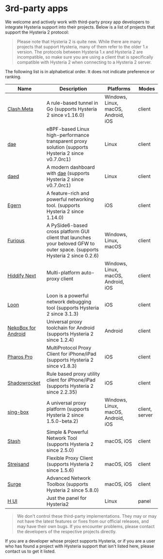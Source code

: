 # 3rd-party apps

We welcome and actively work with third-party proxy app developers to integrate Hysteria support into their projects. Below is a list of projects that support the Hysteria 2 protocol:

> Please note that Hysteria 2 is quite new. While there are many projects that support Hysteria, many of them refer to the older 1.x version. The protocols between Hysteria 1.x and Hysteria 2 are incompatible, so make sure you are using a client that is specifically compatible with Hysteria 2 when connecting to a Hysteria 2 server.

The following list is in alphabetical order. It does not indicate preference or ranking.

| Name                                                                       | Description                                                                                                                | Platforms                           | Modes          |
| -------------------------------------------------------------------------- | -------------------------------------------------------------------------------------------------------------------------- | ----------------------------------- | -------------- |
| [Clash.Meta](https://github.com/MetaCubeX/Clash.Meta)                      | A rule-based tunnel in Go (supports Hysteria 2 since v1.16.0)                                                              | Windows, Linux, macOS, Android, iOS | client         |
| [dae](https://github.com/daeuniverse/dae)                                  | eBPF-based Linux high-performance transparent proxy solution (supports Hysteria 2 since v0.7.0rc1)                         | Linux                                   | client     |
| [daed](https://github.com/daeuniverse/daed)                                | A modern dashboard with [dae](https://github.com/daeuniverse/dae) (supports Hysteria 2 since v0.7.0rc1)                    | Linux                                   | client     |
| [Egern](https://apps.apple.com/us/app/egern/id1616105820)                  | A feature-rich and powerful networking tool. (supports Hysteria 2 since 1.14.0)                                            | iOS                                 | client         |
| [Furious](https://github.com/LorenEteval/Furious)                          | A PySide6-based cross platform GUI client that launches your beloved GFW to outer space. (supports Hysteria 2 since 0.2.6) | Windows, Linux, macOS               | client         |
| [Hiddify Next](https://github.com/hiddify/hiddify-next)                    | Multi-platform auto-proxy client                                                                                           | Windows, Linux, macOS, Android, iOS | client         |
| [Loon](https://apps.apple.com/us/app/loon/id1373567447)                    | Loon is a powerful network debugging tool (supports Hysteria 2 since 3.1.3)                                                | iOS                                 | client         |
| [NekoBox for Android](https://github.com/MatsuriDayo/NekoBoxForAndroid)    | Universal proxy toolchain for Android (supports Hysteria 2 since 1.2.4)                                                    | Android                             | client         |
| [Pharos Pro](https://apps.apple.com/app/pharos-pro/id1456610173)           | MultiProtocol Proxy Client for iPhone/iPad (supports Hysteria 2 since v1.8.3)                                              | iOS                                 | client         |
| [Shadowrocket](https://apps.apple.com/app/shadowrocket/id932747118)        | Rule based proxy utility client for iPhone/iPad (supports Hysteria 2 since 2.2.35)                                         | iOS                                 | client         |
| [sing-box](https://github.com/SagerNet/sing-box)                           | A universal proxy platform (supports Hysteria 2 since 1.5.0-beta.2)                                                        | Windows, Linux, macOS, Android, iOS | client, server |
| [Stash](https://apps.apple.com/us/app/stash-rule-based-proxy/id1596063349) | Simple & Powerful Network Tool (supports Hysteria 2 since 2.5.0)                                                           | macOS, iOS                          | client         |
| [Streisand](https://apps.apple.com/us/app/streisand/id6450534064)          | Flexible Proxy Client (supports Hysteria 2 since 1.5.6)                                                                    | macOS, iOS                          | client         |
| [Surge](https://nssurge.com)                                               | Advanced Network Toolbox (supports Hysteria 2 since 5.8.0)                                                                 | macOS, iOS                          | client         |
| [H UI](https://github.com/jonssonyan/h-ui)                                 | Just the panel for Hysteria2                                                                                               | Linux                               | panel          |

> We don't control these third-party implementations. They may or may not have the latest features or fixes from our official releases, and may have their own bugs. If you encounter problems, please contact the developers of the respective projects directly.

If you are a developer whose project supports Hysteria, or if you are a user who has found a project with Hysteria support that isn't listed here, please contact us to get it listed.
